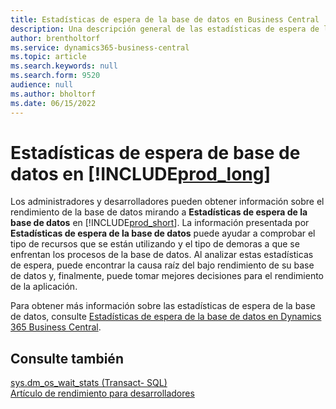 ```yaml
---
title: Estadísticas de espera de la base de datos en Business Central
description: Una descripción general de las estadísticas de espera de la base de datos
author: brentholtorf
ms.service: dynamics365-business-central
ms.topic: article
ms.search.keywords: null
ms.search.form: 9520
audience: null
ms.author: bholtorf
ms.date: 06/15/2022
---
```

# <a name="database-wait-statistics-in-"></a>Estadísticas de espera de base de datos en [!INCLUDE[prod_long](includes/prod_long.md)]

Los administradores y desarrolladores pueden obtener información sobre el rendimiento de la base de datos mirando a **Estadísticas de espera de la base de datos** en [!INCLUDE[prod_short](includes/prod_short.md)]. La información presentada por **Estadísticas de espera de la base de datos** puede ayudar a comprobar el tipo de recursos que se están utilizando y el tipo de demoras a que se enfrentan los procesos de la base de datos. Al analizar estas estadísticas de espera, puede encontrar la causa raíz del bajo rendimiento de su base de datos y, finalmente, puede tomar mejores decisiones para el rendimiento de la aplicación.

Para obtener más información sobre las estadísticas de espera de la base de datos, consulte [Estadísticas de espera de la base de datos en Dynamics 365 Business Central](/dynamics365/business-central/dev-itpro/administration/database-wait-statistics).

## <a name="see-also"></a>Consulte también

[sys.dm_os_wait_stats (Transact- SQL)](/sql/relational-databases/system-dynamic-management-views/sys-dm-os-wait-stats-transact-sql)  
[Artículo de rendimiento para desarrolladores](/dynamics365/business-central/dev-itpro/performance/performance-developer)

